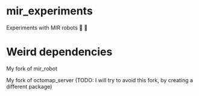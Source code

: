 # mir_experiments
Experiments with MIR robots :robot: :hospital:

# Weird dependencies
My fork of mir\_robot

My fork of octomap\_server (TODO: I will try to avoid this fork, by creating a different package)

